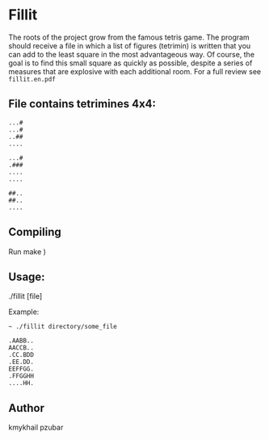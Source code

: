 # Fillit

The roots of the project grow from the famous tetris game.
The program should receive a file in which a list of figures (tetrimin) is written that you can add to the least square in the most advantageous way. Of course, the goal is to find this small square as quickly as possible, despite a series of measures that are explosive with each additional room.
For a full review see `fillit.en.pdf`

## File contains tetrimines 4x4:
```
...#
...#
..##
....

...#
.###
....
....

##..
##..
....
```
## Compiling

Run make )

## Usage:

./fillit [file]

Example:
```
~ ./fillit directory/some_file

.AABB..
AACCB..
.CC.BDD
.EE.DD.
EEFFGG.
.FFGGHH
....HH.
```
## Author

kmykhail
pzubar
